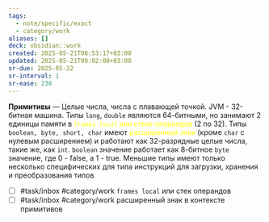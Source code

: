```yaml
---
tags:
  - note/specific/exact
  - category/work
aliases: []
deck: obsidian::work
created: 2025-05-21T08:53:17+03:00
updated: 2025-05-21T09:02:08+03:00
sr-due: 2025-05-22
sr-interval: 1
sr-ease: 230
---
```


**Примитивы**
—
Целые числа, числа с плавающей точкой. JVM - 32-битная машина. Типы `long`, `double` являются 64-битными, но занимают 2 единицы памяти в <font color="#ffff00">`frames local` или стеке операндов</font> (2 по 32). Типы `boolean, byte, short, char` имеют <font color="#ffff00">расширенный знак</font> (кроме `char` с нулевым расширением) и работают как 32-разрядные целые числа, такие же, как `int`. `boolean` значение работает как 8-битное `byte` значение, где 0 - false, а 1 - true.
Меньшие типы имеют только несколько специфических для типа инструкций для загрузки, хранения и преобразования типов

- [ ] #task/inbox #category/work `frames local` или стек операндов
- [ ] #task/inbox #category/work расширенный знак в контексте примитивов
